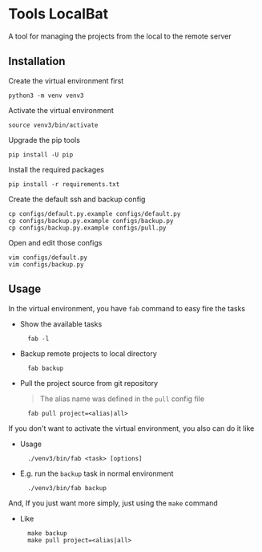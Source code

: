 # Tools LocalBat

A tool for managing the projects from the local to the remote server

## Installation

Create the virtual environment first

    python3 -m venv venv3

Activate the virtual environment

    source venv3/bin/activate

Upgrade the pip tools

    pip install -U pip

Install the required packages

    pip install -r requirements.txt

Create the default ssh and backup config

    cp configs/default.py.example configs/default.py
    cp configs/backup.py.example configs/backup.py
    cp configs/backup.py.example configs/pull.py

Open and edit those configs

    vim configs/default.py
    vim configs/backup.py

## Usage

In the virtual environment, you have `fab` command to easy fire the tasks

- Show the available tasks

        fab -l

- Backup remote projects to local directory

        fab backup

- Pull the project source from git repository

    > The alias name was defined in the `pull` config file

        fab pull project=<alias|all>

If you don't want to activate the virtual environment, you also can do it like

- Usage

        ./venv3/bin/fab <task> [options]

- E.g. run the `backup` task in normal environment

        ./venv3/bin/fab backup

And, If you just want more simply, just using the `make` command

- Like

        make backup
        make pull project=<alias|all>
